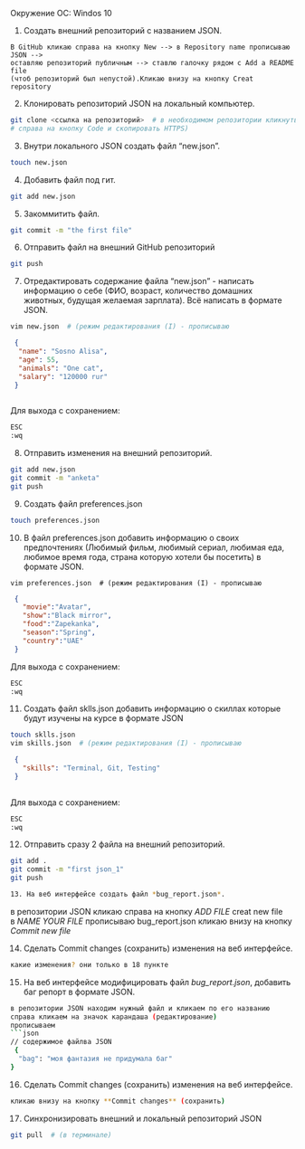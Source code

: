   Окружение OC: Windos 10
1. Создать внешний репозиторий c названием JSON.
```
В GitHub кликаю справа на кнопку New --> в Repository name прописываю JSON --> 
оставляю репозиторий публичным --> ставлю галочку рядом с Add a README file 
(чтоб репозиторий был непустой).Кликаю внизу на кнопку Creat repository
```
2. Клонировать репозиторий JSON на локальный компьютер.
```bash
git clone <ссылка на репозиторий>  # в необходимом репозитории кликнуть 
# справа на кнопку Code и скопировать HTTPS)
```
3. Внутри локального JSON создать файл “new.json”. 
```bash
touch new.json
```
4. Добавить файл под гит. 
```bash
git add new.json
```
5. Закоммитить файл. 
```bash
git commit -m "the first file"
```
6. Отправить файл на внешний GitHub репозиторий
```bash
git push
```
7. Отредактировать содержание файла “new.json” - написать информацию о себе (ФИО, возраст, количество домашних животных, 
 будущая желаемая зарплата). Всё написать в формате JSON. 
```bash
vim new.json  # (режим редактирования (I) - прописываю 
```
```json
 {
  "name": "Sosno Alisa",
  "age": 55,
  "animals": "One cat",
  "salary": "120000 rur"
 }
 
```
Для выхода с сохранением: 
```bash
ESC  
:wq
```
8. Отправить изменения на внешний репозиторий. 
```bash
git add new.json 
git commit -m "anketa" 
git push
```
9. Создать файл preferences.json 
```bash
touch preferences.json
```
10. В файл preferences.json добавить информацию о своих предпочтениях (Любимый фильм, любимый сериал, любимая еда, любимое время года, 
 страна которую хотели бы посетить) в формате JSON. 
``` 
vim preferences.json  # (режим редактирования (I) - прописываю
```
```json
 {
   "movie":"Avatar",
   "show":"Black mirror",
   "food":"Zapekanka",
   "season":"Spring",
   "country":"UAE"
 }
```
Для выхода с сохранением: 
```bash
ESC  
:wq
```
11. Создать файл sklls.json добавить информацию о скиллах которые будут изучены на курсе в формате JSON 
```bash
touch sklls.json
vim skills.json  # (режим редактирования (I) - прописываю 
```
```json
 {
   "skills": "Terminal, Git, Testing"
 }
 
```
Для выхода с сохранением: 
```bash
ESC  
:wq
```
12. Отправить сразу 2 файла на внешний репозиторий.
```bash
git add . 
git commit -m "first json_1" 
git push

13. На веб интерфейсе создать файл *bug_report.json*.
```
в репозитории JSON кликаю справа на кнопку *ADD FILE* 
creat new file  
в *NAME YOUR FILE* прописываю bug_report.json
кликаю внизу на кнопку *Commit new file*

14. Сделать Commit changes (сохранить) изменения на веб интерфейсе. 
```bash
какие изменения? они только в 18 пункте
```
15. На веб интерфейсе модифицировать файл *bug_report.json*, добавить баг репорт в формате JSON. 
```bash
в репозитории JSON находим нужный файл и кликаем по его названию 
справа кликаем на значок карандаша (редактирование) 
прописываем
```json
// содержимое файлва JSON
 {
  "bag": "моя фантазия не придумала баг"
}
```
16. Сделать Commit changes (сохранить) изменения на веб интерфейсе.
```bash
кликаю внизу на кнопку **Commit changes** (сохранить)
```
17. Синхронизировать внешний и локальный репозиторий JSON
```bash
git pull  # (в терминале)
```

